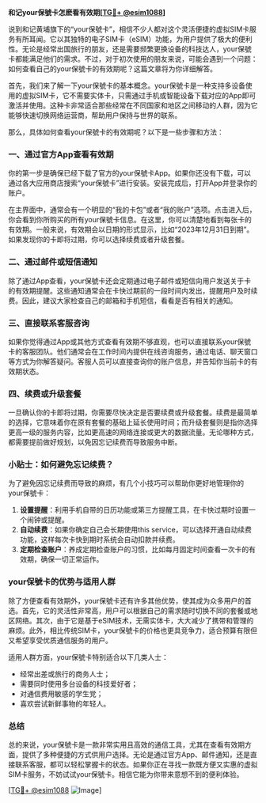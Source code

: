 **和记your保號卡怎麽看有效期[[TG💪+ @esim1088](https://t.me/s/esim1088)]**

说到和记黄埔旗下的“your保號卡”，相信不少人都对这个灵活便捷的虚拟SIM卡服务有所耳闻。它以其独特的电子SIM卡（eSIM）功能，为用户提供了极大的便利性。无论是经常出国旅行的朋友，还是需要频繁更换设备的科技达人，your保號卡都能满足他们的需求。不过，对于初次使用的朋友来说，可能会遇到一个问题：如何查看自己的your保號卡的有效期呢？这篇文章将为你详细解答。

首先，我们来了解一下your保號卡的基本概念。your保號卡是一种支持多设备使用的虚拟SIM卡，它不需要实体卡，只需通过手机或智能设备下载对应的App即可激活并使用。这种卡非常适合那些经常在不同国家和地区之间移动的人群，因为它能够快速切换网络运营商，帮助用户保持与世界的联系。

那么，具体如何查看your保號卡的有效期呢？以下是一些步骤和方法：

### 一、通过官方App查看有效期

你的第一步是确保已经下载了官方的your保號卡App。如果你还没有下载，可以通过各大应用商店搜索“your保號卡”进行安装。安装完成后，打开App并登录你的账户。

在主界面中，通常会有一个明显的“我的卡包”或者“我的账户”选项。点击进入后，你会看到你所购买的所有your保號卡信息。在这里，你可以清楚地看到每张卡的有效期。一般来说，有效期会以日期的形式显示，比如“2023年12月31日到期”。如果发现你的卡即将过期，你可以选择续费或者升级套餐。

### 二、通过邮件或短信通知

除了通过App查看，your保號卡还会定期通过电子邮件或短信向用户发送关于卡的有效期提醒。这些通知通常会在卡快过期前的一段时间内发出，提醒用户及时续费。因此，建议大家检查自己的邮箱和手机短信，看看是否有相关的通知。

### 三、直接联系客服咨询

如果你觉得通过App或其他方式查看有效期不够直观，也可以直接联系your保號卡的客服团队。他们通常会在工作时间内提供在线咨询服务，通过电话、聊天窗口等方式为你解答疑问。客服人员可以直接查询你的账户信息，并告知你当前卡的有效期状态。

### 四、续费或升级套餐

一旦确认你的卡即将过期，你需要尽快决定是否要续费或升级套餐。续费是最简单的选择，它意味着你在原有套餐的基础上延长使用时间；而升级套餐则是指你选择更高一级的服务内容，比如更高速的网络连接或更大的数据流量。无论哪种方式，都需要提前做好规划，以免因忘记续费而导致服务中断。

### 小贴士：如何避免忘记续费？

为了避免因忘记续费而导致的麻烦，有几个小技巧可以帮助你更好地管理你的your保號卡：

1. **设置提醒**：利用手机自带的日历功能或第三方提醒工具，在卡快过期时设置一个闹钟或提醒。
2. **自动续费**：如果你确定自己会长期使用this service，可以选择开通自动续费功能，这样每次卡快到期时系统会自动扣款并续费。
3. **定期检查账户**：养成定期检查账户的习惯，比如每月固定时间查看一次卡的有效期，确保一切正常运作。

### your保號卡的优势与适用人群

除了方便查看有效期外，your保號卡还有许多其他优势，使其成为众多用户的首选。首先，它的灵活性非常高，用户可以根据自己的需求随时切换不同的套餐或地区网络。其次，由于它是基于eSIM技术，无需实体卡，大大减少了携带和管理的麻烦。此外，相比传统SIM卡，your保號卡的价格也更具竞争力，适合预算有限但又希望享受优质通信服务的用户。

适用人群方面，your保號卡特别适合以下几类人士：
- 经常出差或旅行的商务人士；
- 需要同时使用多台设备的科技爱好者；
- 对通信费用敏感的学生党；
- 喜欢尝试新鲜事物的年轻人。

### 总结

总的来说，your保號卡是一款非常实用且高效的通信工具，尤其在查看有效期方面，提供了多种便捷的方式供用户选择。无论是通过官方App、邮件通知，还是直接联系客服，都可以轻松掌握卡的状态。如果你正在寻找一款既方便又实惠的虚拟SIM卡服务，不妨试试your保號卡。相信它能为你带来意想不到的便利体验。

[[TG💪+ @esim1088](https://t.me/s/esim1088) ![Image](https://i.postimg.cc/4NQfJmqS/Snipaste-2025-05-13-00-14-12.png)]